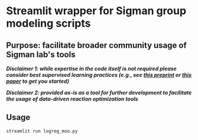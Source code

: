 # Streamlit wrapper for Sigman group modeling scripts

## Purpose: facilitate broader community usage of Sigman lab's tools

***Disclaimer 1: while expertise in the code itself is not required please consider best supervised learning practices (e.g., see [this preprint](https://arxiv.org/abs/2108.02497) or [this paper](https://www.nature.com/articles/s41557-021-00716-z) to get you started)***

***Disclaimer 2: provided as-is as a tool for further development to facilitate the usage of data-driven reaction optimization tools***

## Usage

	streamlit run logreg_moo.py
